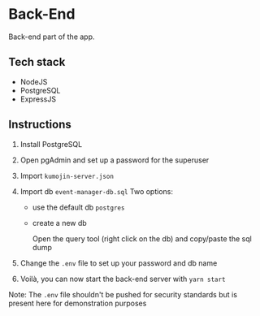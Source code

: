 # Back-End

Back-end part of the app.

## Tech stack

- NodeJS
- PostgreSQL
- ExpressJS

## Instructions

1. Install PostgreSQL
2. Open pgAdmin and set up a password for the superuser
3. Import `kumojin-server.json`
4. Import db `event-manager-db.sql`
   Two options:

   - use the default db `postgres`
   - create a new db

     Open the query tool (right click on the db) and copy/paste the sql dump

5. Change the `.env` file to set up your password and db name
6. Voilà, you can now start the back-end server with `yarn start`

Note: The `.env` file shouldn't be pushed for security standards but is present here for demonstration purposes
